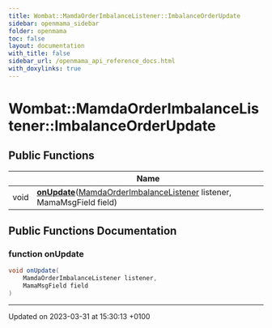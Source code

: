 ```yaml
---
title: Wombat::MamdaOrderImbalanceListener::ImbalanceOrderUpdate
sidebar: openmama_sidebar
folder: openmama
toc: false
layout: documentation
with_title: false
sidebar_url: /openmama_api_reference_docs.html
with_doxylinks: true
---
```


# Wombat::MamdaOrderImbalanceListener::ImbalanceOrderUpdate





## Public Functions

|                | Name           |
| -------------- | -------------- |
| void | **[onUpdate](interfaceWombat_1_1MamdaOrderImbalanceListener_1_1ImbalanceOrderUpdate.html#function-onupdate)**([MamdaOrderImbalanceListener](classWombat_1_1MamdaOrderImbalanceListener.html) listener, MamaMsgField field) |

## Public Functions Documentation

### function onUpdate

```csharp
void onUpdate(
    MamdaOrderImbalanceListener listener,
    MamaMsgField field
)
```


-------------------------------

Updated on 2023-03-31 at 15:30:13 +0100